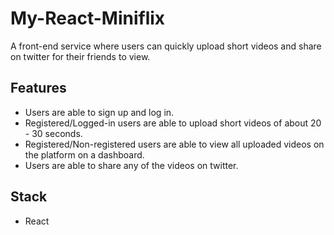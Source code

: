 # My-React-Miniflix
A front-end service where users can quickly upload short videos and share on twitter for their friends to view.

## Features

- Users are able to sign up and log in.
- Registered/Logged-in users are able to upload short videos of about 20 - 30 seconds.
- Registered/Non-registered users are able to view all uploaded videos on the platform on a dashboard.
- Users are able to share any of the videos on twitter.

## Stack
- React
